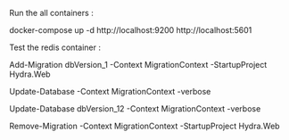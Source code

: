 ﻿
Run the all containers :

docker-compose up -d
http://localhost:9200
http://localhost:5601

Test the redis container :


Add-Migration dbVersion_1 -Context MigrationContext -StartupProject Hydra.Web


Update-Database -Context MigrationContext -verbose




Update-Database dbVersion_12 -Context MigrationContext -verbose

Remove-Migration -Context MigrationContext -StartupProject Hydra.Web
